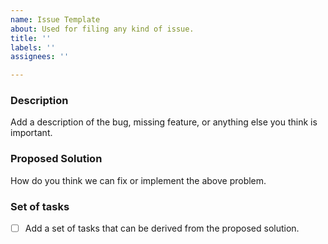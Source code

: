 ```yaml
---
name: Issue Template
about: Used for filing any kind of issue.
title: ''
labels: ''
assignees: ''

---
```


### Description
Add a description of the bug, missing feature, or anything else you think is important.

### Proposed Solution
How do you think we can fix or implement the above problem.

### Set of tasks
- [ ] Add a set of tasks that can be derived from the proposed solution.
